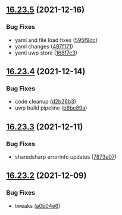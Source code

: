 ## [16.23.5](https://github.com/phandcock/GrampsView/compare/v16.23.4...v16.23.5) (2021-12-16)


### Bug Fixes

* yaml and file load fixes ([595f9dc](https://github.com/phandcock/GrampsView/commit/595f9dcdf8a03951e89f22e936a4199cf44287fa))
* yaml changes ([497f171](https://github.com/phandcock/GrampsView/commit/497f17177ec14578ce833467775e820a1b90d09f))
* yaml uwp store ([168f7c3](https://github.com/phandcock/GrampsView/commit/168f7c34391a044d72b3f4c0c99607236b20c007))



## [16.23.4](https://github.com/phandcock/GrampsView/compare/v16.23.3...v16.23.4) (2021-12-14)


### Bug Fixes

* code cleanup ([d2b26b3](https://github.com/phandcock/GrampsView/commit/d2b26b34d41a1ce34311422f4e1fcc7dffb5e84b))
* uwp build pipeline ([b6be89a](https://github.com/phandcock/GrampsView/commit/b6be89aba940064d24e1dfb36f3f532143c76f65))



## [16.23.3](https://github.com/phandcock/GrampsView/compare/v16.23.2...v16.23.3) (2021-12-11)


### Bug Fixes

* sharedsharp errorinfo updates ([7873e07](https://github.com/phandcock/GrampsView/commit/7873e077f922acc4cdf49c2fbb0494eb4b382070))



## [16.23.2](https://github.com/phandcock/GrampsView/compare/v16.23.1...v16.23.2) (2021-12-09)


### Bug Fixes

* tweaks ([a0b04e6](https://github.com/phandcock/GrampsView/commit/a0b04e63c3e8be7c3727adb5c9f1314f0ac5219f))



